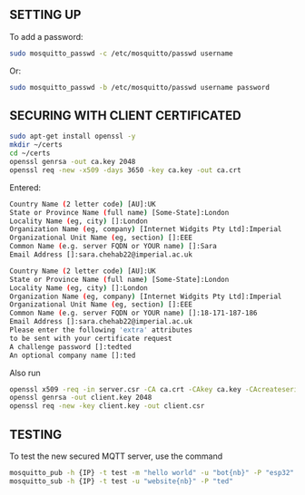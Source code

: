 ## SETTING UP

To add a password:
``` bash
sudo mosquitto_passwd -c /etc/mosquitto/passwd username
```
Or:
``` bash
sudo mosquitto_passwd -b /etc/mosquitto/passwd username password
```

## SECURING WITH CLIENT CERTIFICATED

```bash
sudo apt-get install openssl -y
mkdir ~/certs
cd ~/certs
openssl genrsa -out ca.key 2048
openssl req -new -x509 -days 3650 -key ca.key -out ca.crt
```

Entered:
``` bash
Country Name (2 letter code) [AU]:UK
State or Province Name (full name) [Some-State]:London
Locality Name (eg, city) []:London
Organization Name (eg, company) [Internet Widgits Pty Ltd]:Imperial
Organizational Unit Name (eg, section) []:EEE
Common Name (e.g. server FQDN or YOUR name) []:Sara
Email Address []:sara.chehab22@imperial.ac.uk
```

```bash
Country Name (2 letter code) [AU]:UK
State or Province Name (full name) [Some-State]:London
Locality Name (eg, city) []:London
Organization Name (eg, company) [Internet Widgits Pty Ltd]:Imperial
Organizational Unit Name (eg, section) []:EEE
Common Name (e.g. server FQDN or YOUR name) []:18-171-187-186
Email Address []:sara.chehab22@imperial.ac.uk
Please enter the following 'extra' attributes
to be sent with your certificate request
A challenge password []:tedted
An optional company name []:ted
```

Also run
```bash
openssl x509 -req -in server.csr -CA ca.crt -CAkey ca.key -CAcreateserial -out server.crt -days 3650
openssl genrsa -out client.key 2048
openssl req -new -key client.key -out client.csr
```



## TESTING

To test the new secured MQTT server, use the command

``` bash
mosquitto_pub -h {IP} -t test -m "hello world" -u "bot{nb}" -P "esp32"
mosquitto_sub -h {IP} -t test -u "website{nb}" -P "ted"
```